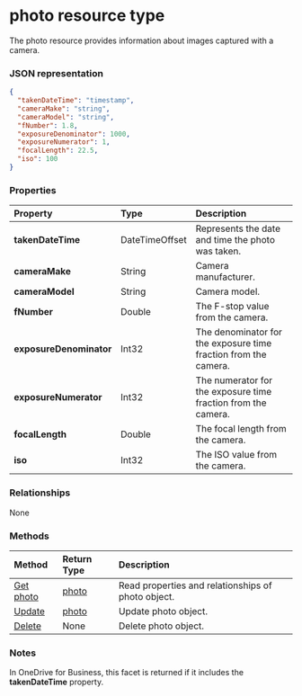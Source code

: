 # photo resource type

The photo resource provides information about images captured with a camera.

### JSON representation

<!-- {
  "blockType": "resource",
  "optionalProperties": [

  ],
  "@odata.type": "microsoft.graph.photo"
}-->

```json
{
  "takenDateTime": "timestamp",
  "cameraMake": "string",
  "cameraModel": "string",
  "fNumber": 1.8,
  "exposureDenominator": 1000,
  "exposureNumerator": 1,
  "focalLength": 22.5,
  "iso": 100
}
```

### Properties
| Property                | Type                      | Description                                                     |
|:------------------------|:--------------------------|:----------------------------------------------------------------|
| **takenDateTime**       | DateTimeOffset            | Represents the date and time the photo was taken.               |
| **cameraMake**          | String                    | Camera manufacturer.                                            |
| **cameraModel**         | String                    | Camera model.                                                   |
| **fNumber**             | Double                    | The F-stop value from the camera.                               |
| **exposureDenominator** | Int32                     | The denominator for the exposure time fraction from the camera. |
| **exposureNumerator**   | Int32                     | The numerator for the exposure time fraction from the camera.   |
| **focalLength**         | Double                    | The focal length from the camera.                               |
| **iso**                 | Int32                     | The ISO value from the camera.                                  |

### Relationships
None

### Methods
| Method		   | Return Type	|Description|
|:---------------|:--------|:----------|
|[Get photo](../api/photo_get.md) | [photo](photo.md) |Read properties and relationships of photo object.|
|[Update](../api/photo_update.md) | [photo](photo.md)	|Update photo object. |
|[Delete](../api/photo_delete.md) | None |Delete photo object. |

### Notes
In OneDrive for Business, this facet is returned if it includes the **takenDateTime** property.

<!-- uuid: 8fcb5dbc-d5aa-4681-8e31-b001d5168d79
2015-10-25 14:57:30 UTC -->
<!-- {
  "type": "#page.annotation",
  "description": "photo resource",
  "keywords": "",
  "section": "documentation",
  "tocPath": ""
}-->
